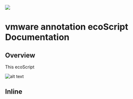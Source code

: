 <img src="https://github.com/techBeck03/Scratch/raw/master/ecoScripts/vmware/icon.png" /><h1>vmware annotation ecoScript Documentation</h1>

## Overview
This ecoScript

![alt text](https://github.com/techBeck03/Scratch/raw/master/ecoScripts/vmware/icon.png "Logo Title Text 1") 
## Inline